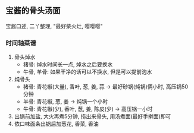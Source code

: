 ## 宝酱的骨头汤面
宝酱口述, 二丫整理, "最好柴火灶, 嘤嘤嘤"

### 时间轴菜谱
1. 骨头焯水
    * 猪骨: 焯水时间长一点, 焯水之后要换水
    * 牛骨, 羊骨: 如果干净的话可以不换水, 但是可以提前泡水
2. 炖骨头
    * 猪骨: 青花椒(大量), 香叶, 葱, 姜, 蒜 -> 最好砂锅(炖锅)俩小时, 高压锅50分钟
    * 羊骨: 青花椒, 葱, 姜 -> 炖锅一个小时
    * 牛骨: 青花椒(少), 香叶, 葱, 姜, 陈皮(少) -> 高压锅一小时
3. 出锅前加盐, 大火再煮5分钟, 捞出来骨头, 用汤煮面(最好手擀面)即可
4. 依口味面条出锅后加葱花, 香菜, 香油
    
